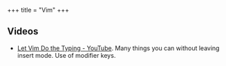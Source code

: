 +++
title = "Vim"
+++


## Videos
- [Let Vim Do the Typing - YouTube](https://www.youtube.com/watch?v=3TX3kV3TICU). Many things you can without leaving insert mode. Use of modifier keys.